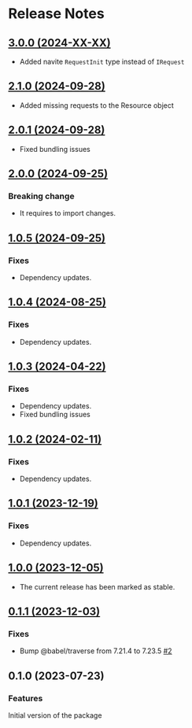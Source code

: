 # Release Notes

## [3.0.0 (2024-XX-XX)](https://github.com/axe-api/axe-api/compare/3.0.0...x.x.x)

- Added navite `RequestInit` type instead of `IRequest`

## [2.1.0 (2024-09-28)](https://github.com/axe-api/axe-api/compare/2.1.0...2.0.1)

- Added missing requests to the Resource object

## [2.0.1 (2024-09-28)](https://github.com/axe-api/axe-api/compare/2.0.1...2.0.0)

- Fixed bundling issues

## [2.0.0 (2024-09-25)](https://github.com/axe-api/axe-api/compare/2.0.0...1.0.5)

### Breaking change

- It requires to import changes.

## [1.0.5 (2024-09-25)](https://github.com/axe-api/axe-api/compare/1.0.5...1.0.4)

### Fixes

- Dependency updates.

## [1.0.4 (2024-08-25)](https://github.com/axe-api/axe-api/compare/1.0.4...1.0.3)

### Fixes

- Dependency updates.

## [1.0.3 (2024-04-22)](https://github.com/axe-api/axe-api/compare/1.0.3...1.0.2)

### Fixes

- Dependency updates.
- Fixed bundling issues

## [1.0.2 (2024-02-11)](https://github.com/axe-api/axe-api/compare/1.0.2...1.0.1)

### Fixes

- Dependency updates.

## [1.0.1 (2023-12-19)](https://github.com/axe-api/axe-api/compare/1.0.1...1.0.0)

### Fixes

- Dependency updates.

## [1.0.0 (2023-12-05)](https://github.com/axe-api/axe-api/compare/1.0.0...0.1.1)

- The current release has been marked as stable.

## [0.1.1 (2023-12-03)](https://github.com/axe-api/axe-api/compare/0.1....0.1.40)

### Fixes

- Bump @babel/traverse from 7.21.4 to 7.23.5 [#2](https://github.com/axe-api/client/security/dependabot/2)

## 0.1.0 (2023-07-23)

### Features

Initial version of the package
